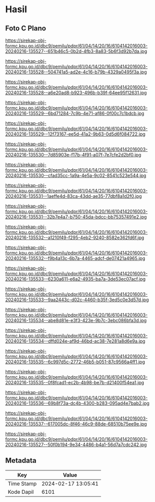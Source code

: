 # Hasil

## Foto C Plano

https://sirekap-obj-formc.kpu.go.id/dbc9/pemilu/pdpr/61/04/14/20/16/6104142016003-20240216-135527--651b46c5-0b2d-4fb3-8a83-5b6f3d92b7da.jpg

https://sirekap-obj-formc.kpu.go.id/dbc9/pemilu/pdpr/61/04/14/20/16/6104142016003-20240216-135528--504741a5-ad2e-4c16-b79b-4329a0495f3a.jpg

https://sirekap-obj-formc.kpu.go.id/dbc9/pemilu/pdpr/61/04/14/20/16/6104142016003-20240216-135528--a6e20ad8-b923-496b-b39f-64ee95f12631.jpg

https://sirekap-obj-formc.kpu.go.id/dbc9/pemilu/pdpr/61/04/14/20/16/6104142016003-20240216-135529--6bd71284-7c9b-4e71-af86-0f00c7c1bdcb.jpg

https://sirekap-obj-formc.kpu.go.id/dbc9/pemilu/pdpr/61/04/14/20/16/6104142016003-20240216-135529--12f73167-ee5d-41a2-9b63-0d5d6f084722.jpg

https://sirekap-obj-formc.kpu.go.id/dbc9/pemilu/pdpr/61/04/14/20/16/6104142016003-20240216-135530--7d85903e-f17b-4f91-a07f-7e7cfe2d2bf0.jpg

https://sirekap-obj-formc.kpu.go.id/dbc9/pemilu/pdpr/61/04/14/20/16/6104142016003-20240216-135530--cfad35cc-1a9a-4e5a-9c02-8541c523e544.jpg

https://sirekap-obj-formc.kpu.go.id/dbc9/pemilu/pdpr/61/04/14/20/16/6104142016003-20240216-135531--1aeffe4d-83ca-43dd-ae35-77dbf8a1d2f0.jpg

https://sirekap-obj-formc.kpu.go.id/dbc9/pemilu/pdpr/61/04/14/20/16/6104142016003-20240216-135531--32b7e4a7-b750-45da-bdcc-bb75357491e2.jpg

https://sirekap-obj-formc.kpu.go.id/dbc9/pemilu/pdpr/61/04/14/20/16/6104142016003-20240216-135532--a1210f49-f295-4eb2-9240-8582e362fd6f.jpg

https://sirekap-obj-formc.kpu.go.id/dbc9/pemilu/pdpr/61/04/14/20/16/6104142016003-20240216-135532--f9b4a13c-6b7a-4465-adcf-de07421a4965.jpg

https://sirekap-obj-formc.kpu.go.id/dbc9/pemilu/pdpr/61/04/14/20/16/6104142016003-20240216-135533--6230a611-e6a2-4935-ba7a-3de53ec07acf.jpg

https://sirekap-obj-formc.kpu.go.id/dbc9/pemilu/pdpr/61/04/14/20/16/6104142016003-20240216-135533--9aa2443c-d02c-4460-b35f-3ed5c0e3d57d.jpg

https://sirekap-obj-formc.kpu.go.id/dbc9/pemilu/pdpr/61/04/14/20/16/6104142016003-20240216-135534--abe8d81e-e3f3-423e-9b7c-3ebc086bfa3d.jpg

https://sirekap-obj-formc.kpu.go.id/dbc9/pemilu/pdpr/61/04/14/20/16/6104142016003-20240216-135534--dffd024e-af9d-46bd-ac38-7e281a8d6e9a.jpg

https://sirekap-obj-formc.kpu.go.id/dbc9/pemilu/pdpr/61/04/14/20/16/6104142016003-20240216-135535--6c997d5c-2772-46b5-b051-87c9566a4ff1.jpg

https://sirekap-obj-formc.kpu.go.id/dbc9/pemilu/pdpr/61/04/14/20/16/6104142016003-20240216-135535--0f8fcad1-ec2b-4b98-be7b-d21400f54ea1.jpg

https://sirekap-obj-formc.kpu.go.id/dbc9/pemilu/pdpr/61/04/14/20/16/6104142016003-20240216-135536--69b8f73a-dc4b-4300-b283-095ad4e7bab2.jpg

https://sirekap-obj-formc.kpu.go.id/dbc9/pemilu/pdpr/61/04/14/20/16/6104142016003-20240216-135537--617005dc-8f46-46c9-88de-68510b75ee9e.jpg

https://sirekap-obj-formc.kpu.go.id/dbc9/pemilu/pdpr/61/04/14/20/16/6104142016003-20240216-135527--50f0b194-9e34-4486-b4a1-56d7a7cdc242.jpg


## Metadata

| Key        | Value               |
| ---------- | ------------------- |
| Time Stamp | 2024-02-17 13:05:41 |
| Kode Dapil | 6101                |



